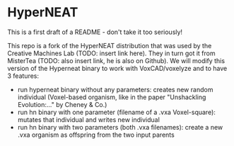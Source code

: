 HyperNEAT
=========

This is a first draft of a README - don't take it too seriously!

This repo is a fork of the HyperNEAT distribution that was used by the Creative Machines Lab (TODO: insert link here). They in turn got it from MisterTea (TODO: also insert link, he is also on Github).
We will modify this version of the Hyperneat binary to work with VoxCAD/voxelyze and to have 3 features:

- run hyperneat binary without any parameters: creates new random individual (Voxel-based organism, like in the paper "Unshackling Evolution:..." by Cheney & Co.)
- run hn binary with one parameter (filename of a .vxa Voxel-square): mutates that individual and writes new individual
- run hn binary with two parameters (both .vxa filenames): create a new .vxa organism as offspring from the two input parents

